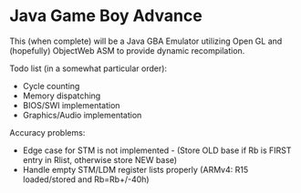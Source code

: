Java Game Boy Advance
=================

This (when complete) will be a Java GBA Emulator utilizing Open GL and (hopefully) ObjectWeb ASM to provide dynamic recompilation.


Todo list (in a somewhat particular order):
* Cycle counting
* Memory dispatching
* BIOS/SWI implementation
* Graphics/Audio implementation

Accuracy problems:
* Edge case for STM is not implemented - (Store OLD base if Rb is FIRST entry in Rlist, otherwise store NEW base)
* Handle empty STM/LDM register lists properly (ARMv4: R15 loaded/stored and Rb=Rb+/-40h)